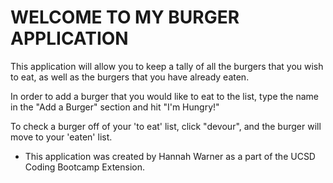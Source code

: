 # WELCOME TO MY BURGER APPLICATION

This application will allow you to keep a tally of all the burgers that you wish to eat, as well as the burgers that you have already eaten. 

In order to add a burger that you would like to eat to the list, type the name in the "Add a Burger" section and hit "I'm Hungry!"

To check a burger off of your 'to eat' list, click "devour", and the burger will move to your 'eaten' list. 



* This application was created by Hannah Warner as a part of the UCSD Coding Bootcamp Extension.